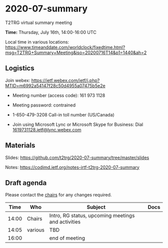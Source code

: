 # 2020-07-summary

T2TRG virtual summary meeting 

**Time:** Thursday, July 16th, 14:00-16:00 UTC

Local time in various locations: https://www.timeanddate.com/worldclock/fixedtime.html?msg=T2TRG+Summary+Meeting&iso=20200716T14&p1=1440&ah=2

## Logistics

Join webex: https://ietf.webex.com/ietf/j.php?MTID=m6992a54147f28c50d4955a07475b5e2e

* Meeting number (access code): 161 973 1128
* Meeting password: contrained

* 1-650-479-3208 Call-in toll number (US/Canada)
* Join using Microsoft Lync or Microsoft Skype for Business: Dial 1619731128.ietf@lync.webex.com


## Materials

Slides: <https://github.com/t2trg/2020-07-summary/tree/master/slides> 

Notes: <https://codimd.ietf.org/notes-irtf-t2trg-2020-07-summary>

## Draft agenda

Please contact the [chairs][] for any changes required.

|  Time | Who             | Subject                                                                             | Docs                                        |
| ----- | --------------- | ----------------------------------------------------------------------------------- | ------------------------------------------- |
| 14:00 | Chairs          | Intro, RG status, upcoming meetings and activities                                  |                                             |
| 14:05 |         various | TBD                                                                                 |                                             |     
| 16:00 |                 | end of meeting                                                                      |                                             |

[WISHI]: https://github.com/t2trg/wishi/wiki/Agenda-items
[restiot]: https://tools.ietf.org/html/draft-irtf-t2trg-rest-iot
[chairs]: mailto:t2trg-chairs@irtf.org

